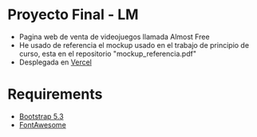 # Proyecto Final - LM
- Pagina web de venta de videojuegos llamada Almost Free
- He usado de referencia el mockup usado en el trabajo de principio de curso, esta en el repositorio "mockup_referencia.pdf"
- Desplegada en [Vercel](https://vercel.com/)
# Requirements
 - [Bootstrap 5.3](https://getbootstrap.com/)
 - [FontAwesome](https://fontawesome.com/)
